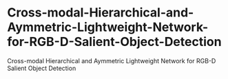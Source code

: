 # Cross-modal-Hierarchical-and-Aymmetric-Lightweight-Network-for-RGB-D-Salient-Object-Detection
Cross-modal Hierarchical and Aymmetric Lightweight Network for RGB-D Salient Object Detection

